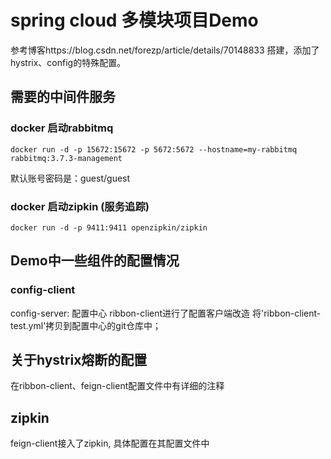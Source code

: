# spring cloud 多模块项目Demo

参考博客https://blog.csdn.net/forezp/article/details/70148833 搭建，添加了hystrix、config的特殊配置。

## 需要的中间件服务
### docker 启动rabbitmq 
```shell
docker run -d -p 15672:15672 -p 5672:5672 --hostname=my-rabbitmq rabbitmq:3.7.3-management
```
默认账号密码是：guest/guest
### docker 启动zipkin (服务追踪)
```
docker run -d -p 9411:9411 openzipkin/zipkin
```

## Demo中一些组件的配置情况
### config-client
config-server: 配置中心
ribbon-client进行了配置客户端改造
将'ribbon-client-test.yml'拷贝到配置中心的git仓库中；

## 关于hystrix熔断的配置
在ribbon-client、feign-client配置文件中有详细的注释

## zipkin
feign-client接入了zipkin, 具体配置在其配置文件中